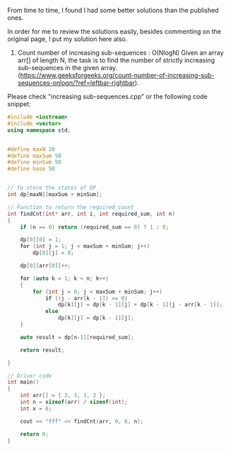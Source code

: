 From time to time, I found I had some better solutions than the published ones.

In order for me to review the solutions easily, besides commenting on the original page, I put my solution here also.


1. Count number of increasing sub-sequences : O(NlogN)
Given an array arr[] of length N, the task is to find the number of strictly increasing sub-sequences in the given array.
(https://www.geeksforgeeks.org/count-number-of-increasing-sub-sequences-onlogn/?ref=leftbar-rightbar).

Please check "increasing sub-sequences.cpp" or the following code snippet:

```c++
#include <iostream>
#include <vector>
using namespace std;


#define maxN 20 
#define maxSum 50 
#define minSum 50 
#define base 50 


// To store the states of DP 
int dp[maxN][maxSum + minSum];

// Function to return the required count 
int findCnt(int* arr, int i, int required_sum, int n)
{
	if (n == 0) return (required_sum == 0) ? 1 : 0;

	dp[0][0] = 1;
	for (int j = 1; j < maxSum + minSum; j++)
		dp[0][j] = 0;

	dp[0][arr[0]]++;

	for (auto k = 1; k < n; k++)
	{
		for (int j = 0; j < maxSum + minSum; j++)
			if ((j - arr[k - 1]) >= 0)
				dp[k][j] = dp[k - 1][j] + dp[k - 1][j - arr[k - 1]];
			else
				dp[k][j] = dp[k - 1][j];
	}

	auto result = dp[n-1][required_sum];

	return result;

}

// Driver code 
int main()
{
	int arr[] = { 3, 3, 3, 3 };
	int n = sizeof(arr) / sizeof(int);
	int x = 6;

	cout << "fff" << findCnt(arr, 0, 6, n);

	return 0;
}


```

